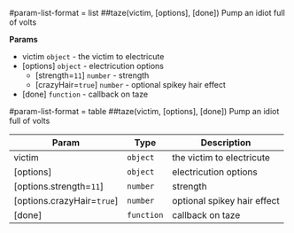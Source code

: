 #param-list-format = list
<a name="taze"></a>
##taze(victim, [options], [done])
Pump an idiot full of volts

**Params**

- victim <code>object</code> - the victim to electricute  
- \[options\] <code>object</code> - electricution options  
  - \[strength=<code>11</code>\] <code>number</code> - strength  
  - \[crazyHair=<code>true</code>\] <code>number</code> - optional spikey hair effect  
- \[done\] <code>function</code> - callback on taze  



#param-list-format = table
<a name="taze"></a>
##taze(victim, [options], [done])
Pump an idiot full of volts

| Param | Type | Description |
| ----- | ---- | ----------- |
| victim | <code>object</code> | the victim to electricute |
| \[options\] | <code>object</code> | electricution options |
| \[options.strength=<code>11</code>\] | <code>number</code> | strength |
| \[options.crazyHair=<code>true</code>\] | <code>number</code> | optional spikey hair effect |
| \[done\] | <code>function</code> | callback on taze |


